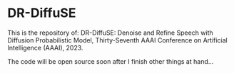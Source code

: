 # DR-DiffuSE
This is the repository of: DR-DiffuSE: Denoise and Refine Speech with Diffusion Probabilistic Model, Thirty-Seventh AAAI Conference on Artificial Intelligence (AAAI), 2023.

The code will be open source soon after I finish other things at hand...
